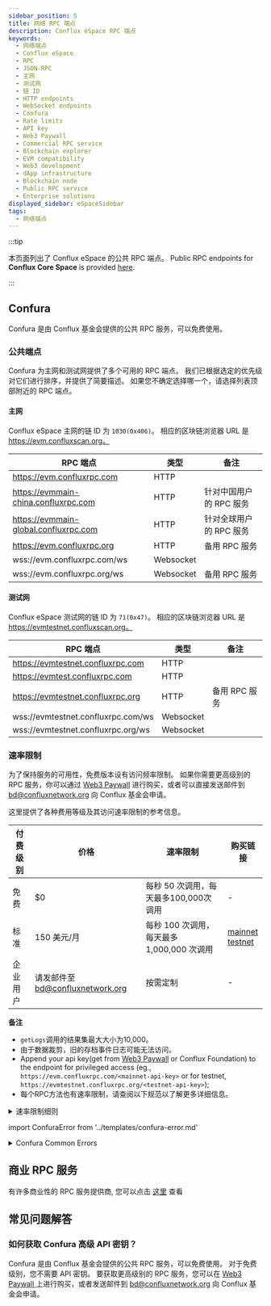 ```yaml
---
sidebar_position: 5
title: 网络 RPC 端点
description: Conflux eSpace RPC 端点
keywords:
  - 网络端点
  - Conflux eSpace
  - RPC
  - JSON-RPC
  - 主网
  - 测试网
  - 链 ID
  - HTTP endpoints
  - WebSocket endpoints
  - Confura
  - Rate limits
  - API key
  - Web3 Paywall
  - Commercial RPC service
  - Blockchain explorer
  - EVM compatibility
  - Web3 development
  - dApp infrastructure
  - Blockchain node
  - Public RPC service
  - Enterprise solutions
displayed_sidebar: eSpaceSidebar
tags:
  - 网络端点
---
```


:::tip

本页面列出了 Conflux eSpace 的公共 RPC 端点。 Public RPC endpoints for **Conflux Core Space** is provided [here](../core/core-endpoints.md).

:::

## Confura

Confura 是由 Conflux 基金会提供的公共 RPC 服务，可以免费使用。

### 公共端点

Confura 为主网和测试网提供了多个可用的 RPC 端点。 我们已根据选定的优先级对它们进行排序，并提供了简要描述。 如果您不确定选择哪一个，请选择列表顶部附近的 RPC 端点。

#### 主网

Conflux eSpace 主网的链 ID 为 `1030(0x406)`。 相应的区块链浏览器 URL 是 https://evm.confluxscan.org。

| RPC 端点                                | 类型        | 备注             |
| ------------------------------------- | --------- | -------------- |
| https://evm.confluxrpc.com            | HTTP      |                |
| https://evmmain-china.confluxrpc.com  | HTTP      | 针对中国用户的 RPC 服务 |
| https://evmmain-global.confluxrpc.com | HTTP      | 针对全球用户的 RPC 服务 |
| https://evm.confluxrpc.org            | HTTP      | 备用 RPC 服务      |
| wss://evm.confluxrpc.com/ws           | Websocket |                |
| wss://evm.confluxrpc.org/ws           | Websocket | 备用 RPC 服务      |

#### 测试网

Conflux eSpace 测试网的链 ID 为 `71(0x47)`。 相应的区块链浏览器 URL 是 https://evmtestnet.confluxscan.org。

| RPC 端点                             | 类型        | 备注        |
| ---------------------------------- | --------- | --------- |
| https://evmtestnet.confluxrpc.com  | HTTP      |           |
| https://evmtest.confluxrpc.com     | HTTP      |           |
| https://evmtestnet.confluxrpc.org  | HTTP      | 备用 RPC 服务 |
| wss://evmtestnet.confluxrpc.com/ws | Websocket |           |
| wss://evmtestnet.confluxrpc.org/ws | Websocket |           |

### 速率限制

为了保持服务的可用性，免费版本设有访问频率限制。 如果你需要更高级别的 RPC 服务，你可以通过 [Web3 Paywall](../general/build/tools/web3paywall.md) 进行购买，或者可以直接发送邮件到 [bd@confluxnetwork.org](mailto:bd@confluxnetwork.org) 向 Conflux 基金会申请。

这里提供了各种费用等级及其访问速率限制的参考信息。

| 付费级别 | 价格                          | 速率限制                          | 购买链接                                                                                                                                                                                                                                         |
| ---- | --------------------------- | ----------------------------- | -------------------------------------------------------------------------------------------------------------------------------------------------------------------------------------------------------------------------------------------- |
| 免费   | $0                          | 每秒 50 次调用，每天最多100,000次 调用     | -                                                                                                                                                                                                                                            |
| 标准   | 150 美元/月                    | 每秒 100 次调用，每天最多 1,000,000 次调用 | [mainnet](https://confluxhub.io/payment/consumer/app/subscription/0x33A9451ee070d750a077C93f71D2cFcD0180Fa7D) <br/> [testnet](https://test.confluxhub.io/payment/consumer/app/subscription/0x4805C5B2741088B8458ed781083eA8940186E477) |
| 企业用户 | 请发邮件至 bd@confluxnetwork.org | 按需定制                          | -                                                                                                                                                                                                                                            |

**备注**
- `getLogs`调用的结果集最大大小为10,000。
- 由于数据裁剪，旧的存档事件日志可能无法访问。
- Append your api key(get from [Web3 Paywall](../general/build/tools/web3paywall.md) or Conflux Foundation) to the endpoint for privileged access (eg., `https://evm.confluxrpc.com/<mainnet-api-key>` or for testnet, `https://evmtestnet.confluxrpc.org/<testnet-api-key>`);
- 每个RPC方法也有速率限制，请查阅以下规范以了解更多详细信息。

<details>
<summary>速率限制细则</summary>

| RPC 方法              | 免费级别                                | 标准级别                                  | 注释                                                                                        |
| ------------------- | ----------------------------------- | ------------------------------------- | ----------------------------------------------------------------------------------------- |
| 全部                  | 每秒请求数< 50；<br/>每日总数 < 100,000 | 每秒请求数< 100；<br/>每日总数 < 100,0000 | RPC 请求总数                                                                                  |
| eth_getLogs         | 每秒请求数< 5                            | 每秒请求数< 20                             | -                                                                                         |
| eth_call            | 每秒请求数< 5                            | 每秒请求数< 50                             | -                                                                                         |
| eth_getBlockBy*     | 每秒请求数< 5                            | 每秒请求数< 20                             | includes: <br/> `eth_getBlockByHash`, <br/>`eth_getBlockByNumber`             |
| eth_getTransaction* | 每秒请求数< 5                            | 每秒请求数< 20                             | includes: <br/> `eth_getTransactionByHash`, <br/> `eth_getTransactionReceipt` |
| debug RPC           | 暂不支持                                | 每秒请求数< 20                             | includes: <br/> `parity_getBlockReceipts` etc.                                      |
| trace RPC           | 暂不支持                                | 每秒请求数< 20                             | 包括： <br/> `trace_block`, `trace_filter`, `trace_transaction`                        |
| filter API          | 暂不支持                                | 支持                                    | includes: <br/> `eth_newFilter`, `eth_getFilterChanges` etc.                        |

A diagnostic method `diagnostic_getRateLimitStatus` has been provided for users to **check their current rate-limit status**.

**Usage Example:**

```bash
curl --location 'https://evm.confluxrpc.com/<api-key>' \
--header 'Content-Type: application/json' \
--data '{
  "jsonrpc":"2.0",
  "method":"diagnostic_getRateLimitStatus",
  "params":[],
  "id":1
}'
```

</details>

import ConfuraError from '../templates/confura-error.md'

<details>
<summary>Confura Common Errors</summary>
<ConfuraError basicUnitName="block" /> </details>

## 商业 RPC 服务

有许多商业性的 RPC 服务提供商, 您可以点击 [这里](./build/infrastructure/RPC-Provider.md) 查看

## 常见问题解答

### 如何获取 Confura 高级 API 密钥？

Confura 是由 Conflux 基金会提供的公共 RPC 服务，可以免费使用。 对于免费级别，您不需要 API 密钥。 要获取更高级别的 RPC 服务，您可以在 [Web3 Paywall ](../general/build/tools/web3paywall.md) 上进行购买，或者发送邮件到 [bd@confluxnetwork.org](mailto:bd@confluxnetwork.org) 向 Conflux 基金会申请。
